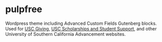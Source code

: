 # pulpfree
Wordpress theme including Advanced Custom Fields Gutenberg blocks. Used for [USC Giving](https://giving.usc.edu), [USC Scholarships and Student Support](https://supportscholarships.usc.edu), and other University of Southern California Advancement websites.
